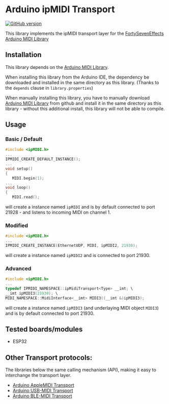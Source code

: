 # Arduino ipMIDI Transport 
[![GitHub version](https://badge.fury.io/gh/lathoub%2FArduino-ipMIDI.svg)](https://badge.fury.io/gh/lathoub%2FArduino-ipMIDI)

This library implements the ipMIDI transport layer for the [FortySevenEffects Arduino MIDI Library](https://github.com/FortySevenEffects/arduino_midi_library) 

## Installation
This library depends on the [Arduino MIDI Library](https://github.com/FortySevenEffects/arduino_midi_library).

When installing this library from the Arduino IDE, the dependency be downloaded and installed in the same directory as this library. (Thanks to the `depends` clause in `library.properties`)

When manually installing this library, you have to manually download [Arduino MIDI Library](https://github.com/FortySevenEffects/arduino_midi_library) from github and install it in the same directory as this library - without this additional install, this library will not be able to compile. 

## Usage
### Basic / Default
```cpp
#include <ipMIDI.h>
...
IPMIDI_CREATE_DEFAULT_INSTANCE();
...
void setup()
{
   MIDI.begin(1);
...
void loop()
{
   MIDI.read();
```
will create a instance named `ipMIDI` and is by default connected to port 21928 - and listens to incoming MIDI on channel 1.

### Modified 
```cpp
#include <ipMIDI.h>
...
IPMIDI_CREATE_INSTANCE(EthernetUDP, MIDI, ipMIDI2, 21930);
```
will create a instance named `ipMIDI2` and is connected to port 21930.

### Advanced
```cpp
#include <ipMIDI.h>
...
typedef IPMIDI_NAMESPACE::ipMidiTransport<Type> __imt; \
__imt ipMIDI3(21930); \
MIDI_NAMESPACE::MidiInterface<__imt> MIDI3((__imt &)ipMIDI3);
```
will create a instance named `ipMIDI3` (and underlaying MIDI object `MIDI3`) and is by default connected to port 21930.

## Tested boards/modules
- ESP32

## Other Transport protocols:
The libraries below  the same calling mechanism (API), making it easy to interchange the transport layer.
- [Arduino AppleMIDI Transport](https://github.com/lathoub/Arduino-AppleMIDI-Library)
- [Arduino USB-MIDI  Transport](https://github.com/lathoub/USB-MIDI)
- [Arduino BLE-MIDI  Transport](https://github.com/lathoub/Arduino-BLE-MIDI)
